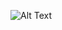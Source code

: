 ![Alt Text](https://www.google.com/url?sa=i&url=https%3A%2F%2Fimgur.com%2Fgallery%2FVMJiS&psig=AOvVaw2DMTPj16ySq9r-lECqqXgg&ust=1599184229312000&source=images&cd=vfe&ved=0CAIQjRxqFwoTCICMydLvy-sCFQAAAAAdAAAAABAD)
<!--
**petesamper/petesamper** is a ✨ _special_ ✨ repository because its `README.md` (this file) appears on your GitHub profile.

Here are some ideas to get you started:

- 🔭 I’m currently working on ...
- 🌱 I’m currently learning ...
- 👯 I’m looking to collaborate on ...
- 🤔 I’m looking for help with ...
- 💬 Ask me about ...
- 📫 How to reach me: ...
- 😄 Pronouns: ...
- ⚡ Fun fact: ...
-->
